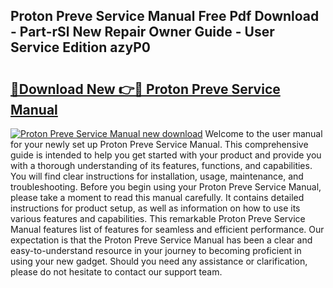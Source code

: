 ## Proton Preve Service Manual Free Pdf Download - Part-rSl New Repair Owner Guide - User Service Edition azyP0

# <h2><a href="http://bc94878.oget.top/?id=Proton+Preve+Service+Manual">🔗Download New 👉🔴 Proton Preve Service Manual</a></h2>

[![Proton Preve Service Manual new download](https://i.imgur.com/5g1atiW.png)](http://bc94878.oget.top/?id=Proton+Preve+Service+Manual)
Welcome to the user manual for your newly set up Proton Preve Service Manual. This comprehensive guide is intended to help you get started with your product and provide you with a thorough understanding of its features, functions, and capabilities. You will find clear instructions for installation, usage, maintenance, and troubleshooting. Before you begin using your Proton Preve Service Manual, please take a moment to read this manual carefully. It contains detailed instructions for product setup, as well as information on how to use its various features and capabilities. This remarkable Proton Preve Service Manual features list of features for seamless and efficient performance. Our expectation is that the Proton Preve Service Manual has been a clear and easy-to-understand resource in your journey to becoming proficient in using your new gadget. Should you need any assistance or clarification, please do not hesitate to contact our support team.
